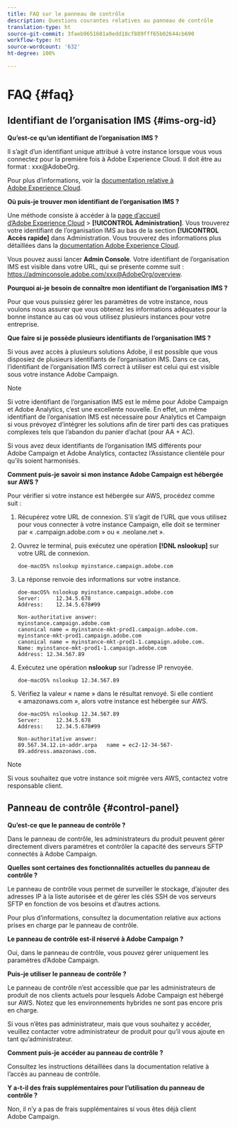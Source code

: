 ```yaml
---
title: FAQ sur le panneau de contrôle
description: Questions courantes relatives au panneau de contrôle
translation-type: ht
source-git-commit: 3faeb9651681a9edd18cf889fff65b02644cb690
workflow-type: ht
source-wordcount: '632'
ht-degree: 100%

---
```



# FAQ {#faq}

## Identifiant de l’organisation IMS {#ims-org-id}

**Qu’est-ce qu’un identifiant de l’organisation IMS ?**

Il s’agit d’un identifiant unique attribué à votre instance lorsque vous vous connectez pour la première fois à Adobe Experience Cloud. Il doit être au format : xxx@AdobeOrg.

Pour plus d’informations, voir la [documentation relative à Adobe Experience Cloud](https://marketing.adobe.com/resources/help/fr_FR/mcloud/organizations.html).

**Où puis-je trouver mon identifiant de l’organisation IMS ?**

Une méthode consiste à accéder à la [page d’accueil d’Adobe Experience Cloud](https://experiencecloud.adobe.com/) > **[!UICONTROL Administration]**. Vous trouverez votre identifiant de l’organisation IMS au bas de la section **[!UICONTROL Accès rapide]** dans Administration. Vous trouverez des informations plus détaillées dans la [documentation Adobe Experience Cloud](https://marketing.adobe.com/resources/help/fr_FR/mcloud/organizations.html).

Vous pouvez aussi lancer **Admin Console**. Votre identifiant de l’organisation IMS est visible dans votre URL, qui se présente comme suit : https://adminconsole.adobe.com/xxx@AdobeOrg/overview.

**Pourquoi ai-je besoin de connaître mon identifiant de l’organisation IMS ?**

Pour que vous puissiez gérer les paramètres de votre instance, nous voulons nous assurer que vous obtenez les informations adéquates pour la bonne instance au cas où vous utilisez plusieurs instances pour votre entreprise.

**Que faire si je possède plusieurs identifiants de l’organisation IMS ?**

Si vous avez accès à plusieurs solutions Adobe, il est possible que vous disposiez de plusieurs identifiants de l’organisation IMS. Dans ce cas, l’identifiant de l’organisation IMS correct à utiliser est celui qui est visible sous votre instance Adobe Campaign.

>[!NOTE]
>
>Si votre identifiant de l’organisation IMS est le même pour Adobe Campaign et Adobe Analytics, c’est une excellente nouvelle. En effet, un même identifiant de l’organisation IMS est nécessaire pour Analytics et Campaign si vous prévoyez d’intégrer les solutions afin de tirer parti des cas pratiques complexes tels que l’abandon du panier d’achat (pour AA + AC).
>
>Si vous avez deux identifiants de l’organisation IMS différents pour Adobe Campaign et Adobe Analytics, contactez l’Assistance clientèle pour qu’ils soient harmonisés.

**Comment puis-je savoir si mon instance Adobe Campaign est hébergée sur AWS ?**

Pour vérifier si votre instance est hébergée sur AWS, procédez comme suit :

1. Récupérez votre URL de connexion. S’il s’agit de l’URL que vous utilisez pour vous connecter à votre instance Campaign, elle doit se terminer par « .campaign.adobe.com » ou « .neolane.net ».
1. Ouvrez le terminal, puis exécutez une opération **[!DNL nslookup]** sur votre URL de connexion.

   `doe-macOS% nslookup myinstance.campaign.adobe.com`

1. La réponse renvoie des informations sur votre instance.

   ```
   doe-macOS% nslookup myinstance.campaign.adobe.com
   Server:     12.34.5.678
   Address:    12.34.5.678#99
   
   Non-authoritative answer:
   myinstance.campaign.adobe.com
   canonical name = myinstance-mkt-prod1.campaign.adobe.com.
   myinstance-mkt-prod1.campaign.adobe.com
   canonical name = myinstance-mkt-prod1-1.campaign.adobe.com.
   Name: myinstance-mkt-prod1-1.campaign.adobe.com
   Address: 12.34.567.89
   ```

1. Exécutez une opération **nslookup** sur l’adresse IP renvoyée.

   `doe-macOS% nslookup 12.34.567.89`

1. Vérifiez la valeur « name » dans le résultat renvoyé. Si elle contient « amazonaws.com », alors votre instance est hébergée sur AWS.

   ```
   doe-macOS% nslookup 12.34.567.89
   Server:     12.34.5.678
   Address:    12.34.5.678#99
   
   Non-authoritative answer:
   89.567.34.12.in-addr.arpa   name = ec2-12-34-567-89.address.amazonaws.com.
   ```

>[!NOTE]
>
>Si vous souhaitez que votre instance soit migrée vers AWS, contactez votre responsable client.

## Panneau de contrôle {#control-panel}

**Qu’est-ce que le panneau de contrôle ?**

Dans le panneau de contrôle, les administrateurs du produit peuvent gérer directement divers paramètres et contrôler la capacité des serveurs SFTP connectés à Adobe Campaign.

**Quelles sont certaines des fonctionnalités actuelles du panneau de contrôle ?**

Le panneau de contrôle vous permet de surveiller le stockage, d’ajouter des adresses IP à la liste autorisée et de gérer les clés SSH de vos serveurs SFTP en fonction de vos besoins et d’autres actions.

Pour plus d’informations, consultez la documentation relative aux actions prises en charge par le panneau de contrôle.

**Le panneau de contrôle est-il réservé à Adobe Campaign ?**

Oui, dans le panneau de contrôle, vous pouvez gérer uniquement les paramètres d’Adobe Campaign.

**Puis-je utiliser le panneau de contrôle ?**

Le panneau de contrôle n’est accessible que par les administrateurs de produit de nos clients actuels pour lesquels Adobe Campaign est hébergé sur AWS. Notez que les environnements hybrides ne sont pas encore pris en charge.

Si vous n’êtes pas administrateur, mais que vous souhaitez y accéder, veuillez contacter votre administrateur de produit pour qu’il vous ajoute en tant qu’administrateur.

**Comment puis-je accéder au panneau de contrôle ?**

Consultez les instructions détaillées dans la documentation relative à l’accès au panneau de contrôle.

**Y a-t-il des frais supplémentaires pour l’utilisation du panneau de contrôle ?**

Non, il n’y a pas de frais supplémentaires si vous êtes déjà client Adobe Campaign.
